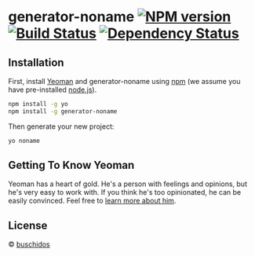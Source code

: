 # generator-noname [![NPM version][npm-image]][npm-url] [![Build Status][travis-image]][travis-url] [![Dependency Status][daviddm-image]][daviddm-url]
>

## Installation

First, install [Yeoman](http://yeoman.io) and generator-noname using [npm](https://www.npmjs.com/) (we assume you have pre-installed [node.js](https://nodejs.org/)).

```bash
npm install -g yo
npm install -g generator-noname
```

Then generate your new project:

```bash
yo noname
```

## Getting To Know Yeoman

Yeoman has a heart of gold. He&#39;s a person with feelings and opinions, but he&#39;s very easy to work with. If you think he&#39;s too opinionated, he can be easily convinced. Feel free to [learn more about him](http://yeoman.io/).

## License

 © [buschidos]()


[npm-image]: https://badge.fury.io/js/generator-noname.svg
[npm-url]: https://npmjs.org/package/generator-noname
[travis-image]: https://travis-ci.org/buschidos/generator-noname.svg?branch=master
[travis-url]: https://travis-ci.org/buschidos/generator-noname
[daviddm-image]: https://david-dm.org/buschidos/generator-noname.svg?theme=shields.io
[daviddm-url]: https://david-dm.org/buschidos/generator-noname

